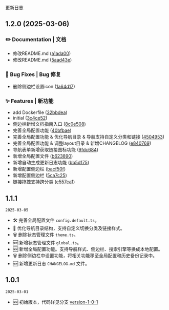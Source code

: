 更新日志
## 1.2.0 (2025-03-06)


### ✏️ Documentation | 文档

* 修改README.md ([a1ada00](https://gitee.com/partiny/bumoyu-workbench/commit/a1ada0052f79fecfbb4913aedcb0cacc3bfe7e39))
* 修改README.md ([5aad43e](https://gitee.com/partiny/bumoyu-workbench/commit/5aad43e7288b3dfba43a352476ba087287add6c4))


### 🐛 Bug Fixes | Bug 修复

* 删除侧边栏设置icon ([1a64d17](https://gitee.com/partiny/bumoyu-workbench/commit/1a64d17edb2e8971c53420b7cb26894ab7440515))


### ✨ Features | 新功能

* add Dockerfile ([32bbdea](https://gitee.com/partiny/bumoyu-workbench/commit/32bbdea07e245b9ad49a1c4d2516d72210398e6e))
* initial ([3c4ce52](https://gitee.com/partiny/bumoyu-workbench/commit/3c4ce529098b742b9af1431e298b076e9bc5bcbc))
* 侧边栏新增文档指南入口 ([8c0e508](https://gitee.com/partiny/bumoyu-workbench/commit/8c0e508b937bab48e5b07daed68d84f0a7ddf96d))
* 完善全局配置功能 ([40bfbae](https://gitee.com/partiny/bumoyu-workbench/commit/40bfbaef48187d65e533fce400739ffe2fe79b47))
* 完善全局配置功能 & 优化导航目录 & 导航支持自定义分类和链接 ([4504953](https://gitee.com/partiny/bumoyu-workbench/commit/45049536762785aa540d00d020c95b7dada95629))
* 完善全局配置功能 & 调整layout目录 & 新增CHANGELOG ([e840769](https://gitee.com/partiny/bumoyu-workbench/commit/e840769f54922152483a2dd9375b85f638bd8d29))
* 导航表单新增获取链接图标功能 ([9fdc684](https://gitee.com/partiny/bumoyu-workbench/commit/9fdc684546bd76ef620cb757aa07675f11050208))
* 新增全局配置文件 ([b623890](https://gitee.com/partiny/bumoyu-workbench/commit/b623890ab75d174eb06f5207446dca9064204cde))
* 新增自动生成更新日志功能 ([bb5d175](https://gitee.com/partiny/bumoyu-workbench/commit/bb5d175a5c5115789748b055948720977ff19f89))
* 新增配置侧边栏 ([bacf50f](https://gitee.com/partiny/bumoyu-workbench/commit/bacf50f114448121dde6b3e78088ecb5f85cb0e2))
* 新增配置侧边栏 ([5ca7c25](https://gitee.com/partiny/bumoyu-workbench/commit/5ca7c259549c287c179b111f592e302a44549e32))
* 链接拖拽支持跨分类 ([e557ca1](https://gitee.com/partiny/bumoyu-workbench/commit/e557ca165415b75492c4ecbaad3c7ce012f832ff))

## 1.1.1

`2025-03-05`

- 🛠 完善全局配置文件 `config.default.ts`。
- 💄 优化导航目录结构，支持自定义切换分类及链接样式。
- 🗑 删除状态管理文件 `theme.ts`。
- 🆕 新增状态管理文件 `global.ts`。
- 🆕 新增全局配置功能。支持导航样式、侧边栏、搜索引擎等换成本地配置。
- 🗑 删除侧边栏中设置功能，将相关功能移至全局配置和历史备份记录中。
- 🆕 新增更新日志 `CHANGELOG.md` 文件。

## 1.0.1

`2025-03-01`

- 🆕 初始版本，代码详见分支 [version-1-0-1](https://gitee.com/partiny/bumoyu-workbench/tree/version-1-0-1/)